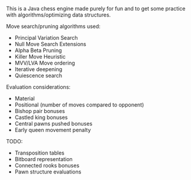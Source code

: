 This is a Java chess engine made purely for fun and to get some practice with algorithms/optimizing data structures.

Move search/pruning algorithms used:
* Principal Variation Search
* Null Move Search Extensions
* Alpha Beta Pruning
* Killer Move Heuristic
* MVV/LVA Move ordering
* Iterative deepening
* Quiescence search

Evaluation considerations:
* Material
* Positional (number of moves compared to opponent)
* Bishop pair bonuses
* Castled king bonuses
* Central pawns pushed bonuses
* Early queen movement penalty

TODO:
* Transposition tables
* Bitboard representation
* Connected rooks bonuses
* Pawn structure evaluations
